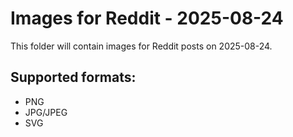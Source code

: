 # Images for Reddit - 2025-08-24

This folder will contain images for Reddit posts on 2025-08-24.

## Supported formats:
- PNG
- JPG/JPEG
- SVG
